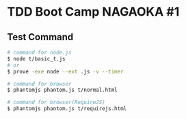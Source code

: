 TDD Boot Camp NAGAOKA #1
========

## Test Command

```bash
# command for node.js
$ node t/basic_t.js
# or
$ prove -exe node --ext .js -v --timer

# command for browser
$ phantomjs phantom.js t/normal.html

# command for browser(RequireJS)
$ phantomjs phantom.js t/requirejs.html
```
